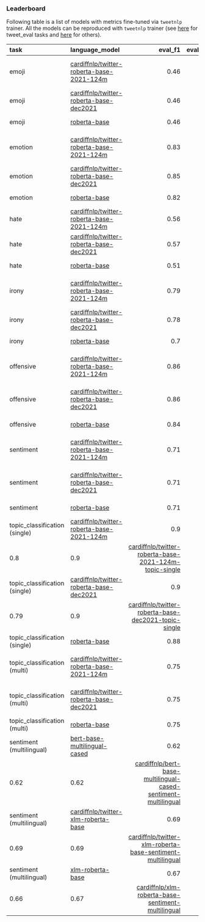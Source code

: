 ### Leaderboard
Following table is a list of models with metrics fine-tuned via `tweetnlp` trainer.
All the models can be reproduced with `tweetnlp` trainer (see 
[here](https://github.com/cardiffnlp/tweetnlp/blob/main/tests/test_trainer_tweet_eval.py) for tweet_eval tasks and 
[here](https://github.com/cardiffnlp/tweetnlp/blob/main/tests/test_trainer_tweet_others.py) for others).

| task      | language_model                                                                                                |   eval_f1 |   eval_f1_macro |   eval_accuracy | link                                                                                                                              |
|:----------|:--------------------------------------------------------------------------------------------------------------|----------:|----------------:|----------------:|:----------------------------------------------------------------------------------------------------------------------------------|
| emoji     | [cardiffnlp/twitter-roberta-base-2021-124m](https://huggingface.co/cardiffnlp/twitter-roberta-base-2021-124m) |      0.46 |            0.35 |            0.46 | [cardiffnlp/twitter-roberta-base-2021-124m-emoji](https://huggingface.co/cardiffnlp/twitter-roberta-base-2021-124m-emoji)         |
| emoji     | [cardiffnlp/twitter-roberta-base-dec2021](https://huggingface.co/cardiffnlp/twitter-roberta-base-dec2021)     |      0.46 |            0.34 |            0.46 | [cardiffnlp/twitter-roberta-base-dec2021-emoji](https://huggingface.co/cardiffnlp/twitter-roberta-base-dec2021-emoji)             |
| emoji     | [roberta-base](https://huggingface.co/roberta-base)                                                           |      0.46 |            0.34 |            0.46 | [cardiffnlp/roberta-base-emoji](https://huggingface.co/cardiffnlp/roberta-base-emoji)                                             |
| emotion   | [cardiffnlp/twitter-roberta-base-2021-124m](https://huggingface.co/cardiffnlp/twitter-roberta-base-2021-124m) |      0.83 |            0.79 |            0.83 | [cardiffnlp/twitter-roberta-base-2021-124m-emotion](https://huggingface.co/cardiffnlp/twitter-roberta-base-2021-124m-emotion)     |
| emotion   | [cardiffnlp/twitter-roberta-base-dec2021](https://huggingface.co/cardiffnlp/twitter-roberta-base-dec2021)     |      0.85 |            0.82 |            0.85 | [cardiffnlp/twitter-roberta-base-dec2021-emotion](https://huggingface.co/cardiffnlp/twitter-roberta-base-dec2021-emotion)         |
| emotion   | [roberta-base](https://huggingface.co/roberta-base)                                                           |      0.82 |            0.79 |            0.82 | [cardiffnlp/roberta-base-emotion](https://huggingface.co/cardiffnlp/roberta-base-emotion)                                         |
| hate      | [cardiffnlp/twitter-roberta-base-2021-124m](https://huggingface.co/cardiffnlp/twitter-roberta-base-2021-124m) |      0.56 |            0.53 |            0.56 | [cardiffnlp/twitter-roberta-base-2021-124m-hate](https://huggingface.co/cardiffnlp/twitter-roberta-base-2021-124m-hate)           |
| hate      | [cardiffnlp/twitter-roberta-base-dec2021](https://huggingface.co/cardiffnlp/twitter-roberta-base-dec2021)     |      0.57 |            0.54 |            0.57 | [cardiffnlp/twitter-roberta-base-dec2021-hate](https://huggingface.co/cardiffnlp/twitter-roberta-base-dec2021-hate)               |
| hate      | [roberta-base](https://huggingface.co/roberta-base)                                                           |      0.51 |            0.46 |            0.51 | [cardiffnlp/roberta-base-hate](https://huggingface.co/cardiffnlp/roberta-base-hate)                                               |
| irony     | [cardiffnlp/twitter-roberta-base-2021-124m](https://huggingface.co/cardiffnlp/twitter-roberta-base-2021-124m) |      0.79 |            0.78 |            0.79 | [cardiffnlp/twitter-roberta-base-2021-124m-irony](https://huggingface.co/cardiffnlp/twitter-roberta-base-2021-124m-irony)         |
| irony     | [cardiffnlp/twitter-roberta-base-dec2021](https://huggingface.co/cardiffnlp/twitter-roberta-base-dec2021)     |      0.78 |            0.78 |            0.78 | [cardiffnlp/twitter-roberta-base-dec2021-irony](https://huggingface.co/cardiffnlp/twitter-roberta-base-dec2021-irony)             |
| irony     | [roberta-base](https://huggingface.co/roberta-base)                                                           |      0.7  |            0.69 |            0.7  | [cardiffnlp/roberta-base-irony](https://huggingface.co/cardiffnlp/roberta-base-irony)                                             |
| offensive | [cardiffnlp/twitter-roberta-base-2021-124m](https://huggingface.co/cardiffnlp/twitter-roberta-base-2021-124m) |      0.86 |            0.82 |            0.86 | [cardiffnlp/twitter-roberta-base-2021-124m-offensive](https://huggingface.co/cardiffnlp/twitter-roberta-base-2021-124m-offensive) |
| offensive | [cardiffnlp/twitter-roberta-base-dec2021](https://huggingface.co/cardiffnlp/twitter-roberta-base-dec2021)     |      0.86 |            0.83 |            0.86 | [cardiffnlp/twitter-roberta-base-dec2021-offensive](https://huggingface.co/cardiffnlp/twitter-roberta-base-dec2021-offensive)     |
| offensive | [roberta-base](https://huggingface.co/roberta-base)                                                           |      0.84 |            0.8  |            0.84 | [cardiffnlp/roberta-base-offensive](https://huggingface.co/cardiffnlp/roberta-base-offensive)                                     |
| sentiment | [cardiffnlp/twitter-roberta-base-2021-124m](https://huggingface.co/cardiffnlp/twitter-roberta-base-2021-124m) |      0.71 |            0.72 |            0.71 | [cardiffnlp/twitter-roberta-base-2021-124m-sentiment](https://huggingface.co/cardiffnlp/twitter-roberta-base-2021-124m-sentiment) |
| sentiment | [cardiffnlp/twitter-roberta-base-dec2021](https://huggingface.co/cardiffnlp/twitter-roberta-base-dec2021)     |      0.71 |            0.71 |            0.71 | [cardiffnlp/twitter-roberta-base-dec2021-sentiment](https://huggingface.co/cardiffnlp/twitter-roberta-base-dec2021-sentiment)     |
| sentiment | [roberta-base](https://huggingface.co/roberta-base)                                                           |      0.71 |            0.71 |            0.71 | [cardiffnlp/roberta-base-sentiment](https://huggingface.co/cardiffnlp/roberta-base-sentiment)                                     |
| topic_classification (single) | [cardiffnlp/twitter-roberta-base-2021-124m](https://huggingface.co/cardiffnlp/twitter-roberta-base-2021-124m) |      0.9  | 
           0.8  |            0.9  | [cardiffnlp/twitter-roberta-base-2021-124m-topic-single](https://huggingface.co/cardiffnlp/twitter-roberta-base-2021-124m-topic-single)                 |                                                                                                                               
| topic_classification (single) | [cardiffnlp/twitter-roberta-base-dec2021](https://huggingface.co/cardiffnlp/twitter-roberta-base-dec2021)     |      0.9  | 
           0.79 |            0.9  | [cardiffnlp/twitter-roberta-base-dec2021-topic-single](https://huggingface.co/cardiffnlp/twitter-roberta-base-dec2021-topic-single)                     |                                                                                                                               
| topic_classification (single) | [roberta-base](https://huggingface.co/roberta-base)                                                           |      0.88 |            0.74 |            0.88 | [cardiffnlp/roberta-base-topic-single](https://huggingface.co/cardiffnlp/roberta-base-topic-single)                                                     |
| topic_classification (multi)  | [cardiffnlp/twitter-roberta-base-2021-124m](https://huggingface.co/cardiffnlp/twitter-roberta-base-2021-124m) |      0.75 |            0.56 |            0.54 | [cardiffnlp/twitter-roberta-base-2021-124m-topic-multi](https://huggingface.co/cardiffnlp/twitter-roberta-base-2021-124m-topic-multi)                   |
| topic_classification (multi)  | [cardiffnlp/twitter-roberta-base-dec2021](https://huggingface.co/cardiffnlp/twitter-roberta-base-dec2021)     |      0.75 |            0.56 |            0.53 | [cardiffnlp/twitter-roberta-base-dec2021-topic-multi](https://huggingface.co/cardiffnlp/twitter-roberta-base-dec2021-topic-multi)                       |
| topic_classification (multi)  | [roberta-base](https://huggingface.co/roberta-base)                                                           |      0.75 |            0.6  |            0.53 | [cardiffnlp/roberta-base-topic-multi](https://huggingface.co/cardiffnlp/roberta-base-topic-multi)                                                       |
| sentiment (multilingual)      | [bert-base-multilingual-cased](https://huggingface.co/bert-base-multilingual-cased)                           |      0.62 | 
           0.62 |            0.62 | [cardiffnlp/bert-base-multilingual-cased-sentiment-multilingual](https://huggingface.co/cardiffnlp/bert-base-multilingual-cased-sentiment-multilingual) |                                                                                                                               
| sentiment (multilingual)      | [cardiffnlp/twitter-xlm-roberta-base](https://huggingface.co/cardiffnlp/twitter-xlm-roberta-base)             |      0.69 | 
           0.69 |            0.69 | [cardiffnlp/twitter-xlm-roberta-base-sentiment-multilingual](https://huggingface.co/cardiffnlp/twitter-xlm-roberta-base-sentiment-multilingual)         |                                                                                                                               
| sentiment (multilingual)      | [xlm-roberta-base](https://huggingface.co/xlm-roberta-base)                                                   |      0.67 | 
           0.66 |            0.67 | [cardiffnlp/xlm-roberta-base-sentiment-multilingual](https://huggingface.co/cardiffnlp/xlm-roberta-base-sentiment-multilingual)                         |                                                                                                                               

